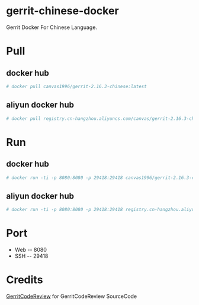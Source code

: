 # gerrit-chinese-docker
Gerrit Docker For Chinese Language.

# Pull
## docker hub
```bash
# docker pull canvas1996/gerrit-2.16.3-chinese:latest
```

## aliyun docker hub
```bash
# docker pull registry.cn-hangzhou.aliyuncs.com/canvas/gerrit-2.16.3-chinese:latest
```

# Run
## docker hub
```bash
# docker run -ti -p 8080:8080 -p 29418:29418 canvas1996/gerrit-2.16.3-chinese:latest
```
## aliyun docker hub
```bash
# docker run -ti -p 8080:8080 -p 29418:29418 registry.cn-hangzhou.aliyuncs.com/canvas/gerrit-2.16.3-chinese:latest
```

# Port
- Web -- 8080
- SSH -- 29418

# Credits
[GerritCodeReview](https://github.com/GerritCodeReview) for GerritCodeReview SourceCode
